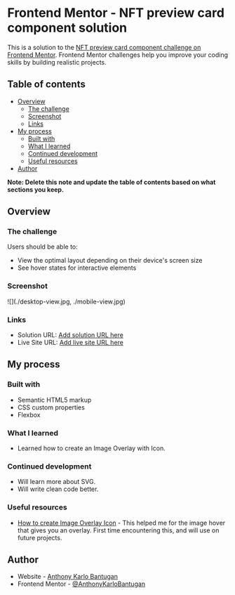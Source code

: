 # Frontend Mentor - NFT preview card component solution

This is a solution to the [NFT preview card component challenge on Frontend Mentor](https://www.frontendmentor.io/challenges/nft-preview-card-component-SbdUL_w0U). Frontend Mentor challenges help you improve your coding skills by building realistic projects.

## Table of contents

- [Overview](#overview)
  - [The challenge](#the-challenge)
  - [Screenshot](#screenshot)
  - [Links](#links)
- [My process](#my-process)
  - [Built with](#built-with)
  - [What I learned](#what-i-learned)
  - [Continued development](#continued-development)
  - [Useful resources](#useful-resources)
- [Author](#author)

**Note: Delete this note and update the table of contents based on what sections you keep.**

## Overview

### The challenge

Users should be able to:

- View the optimal layout depending on their device's screen size
- See hover states for interactive elements

### Screenshot

![](./desktop-view.jpg, ./mobile-view.jpg)

### Links

- Solution URL: [Add solution URL here](https://your-solution-url.com)
- Live Site URL: [Add live site URL here](https://your-live-site-url.com)

## My process

### Built with

- Semantic HTML5 markup
- CSS custom properties
- Flexbox

### What I learned

- Learned how to create an Image Overlay with Icon.

### Continued development

- Will learn more about SVG.
- Will write clean code better.

### Useful resources

- [How to create Image Overlay Icon](https://www.w3schools.com/howto/howto_css_image_overlay_icon.asp) - This helped me for the image hover that gives you an overlay. First time encountering this, and will use on future projects.

## Author

- Website - [Anthony Karlo Bantugan](https://anthonykarlobantugan.github.io/webportfolio/)
- Frontend Mentor - [@AnthonyKarloBantugan](https://www.frontendmentor.io/profile/AnthonyKarloBantugan)
